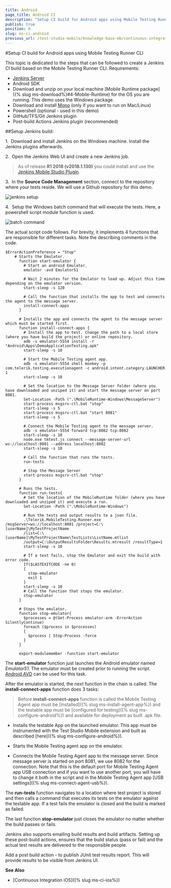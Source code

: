 ```yaml
---
title: Android
page_title: Android CI
description: "Setup CI build for Android apps using Mobile Testing Runner CLI"
publish: true
position: 0
slug: ms-ci-android
previous_url: /test-studio-mobile/knowledge-base-mb/continuous-integration-mb/ci-android,/test-studio-mobile/knowledge-base-mb/continuous-integration-mb
---
```


#Setup CI build for Android apps using Mobile Testing Runner CLI

This topic is dedicated to the steps that can be followed to create a Jenkins CI build based on the Mobile Testing Runner CLI. Requirements:

*	[Jenkins Server](http://jenkins-ci.org/)
*	Android SDK
*	Download and unzip on your local machine [Mobile Runtime package]({% slug ms-download%}#4-Mobile-Runtime) for the OS you are running. This demo uses the Windows package.
*	Download and install [Mono](http://www.mono-project.com/download/) (only if you want to run on Mac/Linux) 
*	Powershell (optional - used in this demo)
*	GitHub/TFS/Git Jenkins plugin
*	Post-build Actions Jenkins plugin (recommended)

##Setup Jenkins build:

1.&nbsp; Download and install Jenkins on the Windows machine. Install the Jenkins plugins afterwards.

2.&nbsp; Open the Jenkins Web UI and create a new Jenkins job.

> As of release **R1 2018 (v2018.1.130)** you could install and use the <a href="/test-studio-mobile/knowledge-base/continuous-integration/jenkins-ci-plugin-mobile" target="_blank">Jenkins Mobile Studio Plugin</a>.

3.&nbsp; In the **Source Code Management** section, connect to the repository where your tests reside. We will use a Github repository for this demo.

  ![jenkins setup](/img/test-studio-mobile/knowledge-base-tm/continuous-integration-tm/android/fig1.png)

4.&nbsp; Setup the Windows batch command that will execute the tests. Here, a powershell script module function is used.

  ![batch command](/img/test-studio-mobile/knowledge-base-tm/continuous-integration-tm/android/fig2.png)

The actual script code follows. For brevity, it implements 4 functions that are responsible for different tasks. Note the describing comments in the code.

```
$ErrorActionPreference = "Stop"
	# Starts the Emulator.
      function start-emulator {
        # Start an android Emulator.
        emulator -avd Emulator51

        # Wait 2 minutes for the Emulator to load up. Adjust this time depending on the emulator version.
        start-sleep -s 120

        # Call the function that installs the app to test and connects the agent to the message server.
        install-connect-apps
      }

      # Installs the app and connects the agent to the message server which must be started first.
      function install-connect-apps {
        # Install the app to test. Change the path to a local store (where you have build the project) or online repository.
        adb -s emulator-5554 install -r "Android\Apps\DemoApplicationTesting.apk"
        start-sleep -s 10

        # Start the Mobile Testing agent app.
        adb -s emulator-5554 shell monkey -p com.telerik.testing.executionagent -c android.intent.category.LAUNCHER 1
        start-sleep -s 10

        # Set the location to the Message Server folder (where you have downloaded and unziped it) and start the message server on port 8081.
        Set-Location -Path (".\MobileRuntime-Windows\MessageServer")
        start-process msgsrv-ctl.bat "stop"
        start-sleep -s 5
        start-process msgsrv-ctl.bat "start 8081"
        start-sleep -s 5

        # Connect the Mobile Testing agent to the message server.
        adb -s emulator-5554 forward tcp:8082 tcp:8082
        start-sleep -s 10
        node.exe tmtest.js connect --message-server-url ws://localhost:8081 --address localhost:8082
        start-sleep -s 10

        # Call the function that runs the tests.
        run-tests

        # Stop the Message Server
        start-process msgsrv-ctl.bat "stop"
      }

      # Runs the tests.
      function run-tests{
        # Set the location of the MobileRuntime folder (where you have downloaded and unziped it) and execute a run.
        Set-Location -Path (".\MobileRuntime-Windows")

        # Run the tests and output results to a json file.
        .\Telerik.MobileTesting.Runner.exe /msgServer=ws://localhost:8081 /project=C:\[userName]\MyTestProjectName 
		/list=C:\[userName]\MyTestProjectName\TestLists\ListName.mtlist 
		/output=C:\OutputResultsFolder\Results.mtresult /resultType=1
        start-sleep -s 10 

        # If a test fails, stop the Emulator and exit the build with error code.
        If($LASTEXITCODE -ne 0)
        {
          stop-emulator
          exit 1
        }
        start-sleep -s 10
        # Call the function that stops the emulator.
        stop-emulator
      }

      # Stops the emulator.
      function stop-emulator{
        $processes = @(Get-Process emulator-arm -ErrorAction SilentlyContinue)
        foreach ($process in $processes)
        {
          $process | Stop-Process -force
        }
      }

      export-modulemember -function start-emulator

```

The **start-emulator** function just launches the Android emulator named *Emulator51*. The emulator must be created prior to running the script. [Android AVD](http://developer.android.com/tools/devices/managing-avds.html) can be used for this task.

After the emulator is started, the next function in the chain is called. The **install-connect-apps** function does 3 tasks:

>Before **install-connect-apps** function is called the Mobile Testing Agent app must be [installed]({% slug ms-install-agent-app%}) and the testable аpp must be [configured for testing]({% slug ms-configure-android%}) and available for deployment as built .apk file.

*	Installs the testable App on the launched emulator. This app must be instrumented with the Test Studio Mobile extension and built as described [here]({% slug ms-configure-android%}).

*	Starts the Mobile Testing agent app on the emulator.

*	Connects the Mobile Testing Аgent app to the message server. Since message server is started on port 8081, we use 8082 for the connection. Note that this is the default port for Mobile Testing Agent app USB connection and if you want to use another port, you will have to change it both in the script and in the Mobile Testing Agent app [USB settings]({% slug ms-connect-agent-usb%}).

The **run-tests** function navigates to a location where test project is stored and then calls a command that executes its tests on the emulator against the testable app. If a test fails the emulator is closed and the build is marked as failed.

The last function **stop-emulator** just closes the emulator no matter whether the build passes or fails.

Jenkins also supports emailing build results and build artifacts. Setting up these post-build actions, ensures that the build status (pass or fail) and the actual test results are delivered to the responsible people.

Add a post build action - to publish JUnit test results report. This will provide results to be visible from Jenkins UI.

**See Also**

*	[Continuous Integration iOS]({% slug ms-ci-ios%})